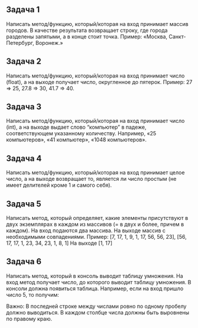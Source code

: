 ## Задача 1
Написать метод/функцию, который/которая на вход принимает массив городов. В качестве результата возвращает строку, где города разделены запятыми, а в конце стоит точка. 
Пример:
«Москва, Санкт-Петербург, Воронеж.» 

## Задача 2
Написать метод/функцию, который/которая на вход принимает число (float), а на выходе получает число, округленное до пятерок.
Пример:
27 => 25, 27.8 => 30, 41.7 => 40.

## Задача 3
Написать метод/функцию, который/которая на вход принимает число (int), а на выходе выдает слово “компьютер” в падеже, соответствующем указанному количеству. Например, «25 компьютеров», «41 компьютер», «1048 компьютеров».

## Задача 4
Написать метод/функцию, который/которая на вход принимает целое число, а на выходе возвращает то, является ли число простым (не имеет делителей кроме 1 и самого себя).

## Задача 5
Написать метод, который определяет, какие элементы присутствуют в двух экземплярах в каждом из массивов (= в двух и более, причем в каждом). На вход подаются два массива. На выходе массив с необходимыми совпадениями.
Пример:
[7, 17, 1, 9, 1, 17, 56, 56, 23], [56, 17, 17, 1, 23, 34, 23, 1, 8, 1]
На выходе [1, 17]

## Задача 6
Написать метод, который в консоль выводит таблицу умножения. На вход метод получает число, до которого выводит таблицу умножения. В консоли должна появиться таблица. Например, если на вход пришло число 5, то получим:

Важно: 
В последней строке между числами ровно по одному пробелу должно выводиться. 
В каждом столбце числа должны быть выровнены по правому краю.

